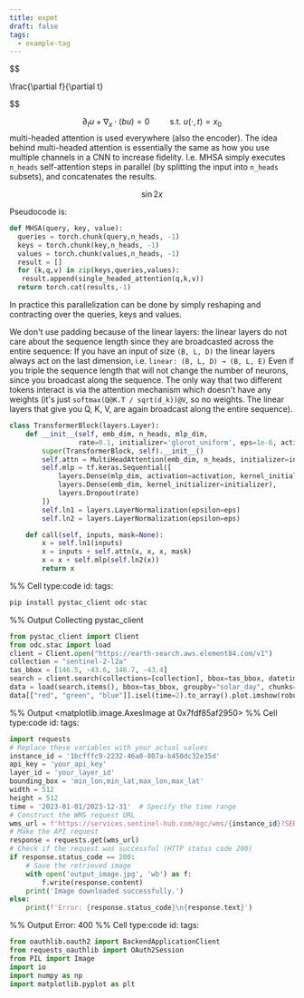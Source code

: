 ```yaml
---
title: expmt
draft: false
tags:
  - example-tag
---
```


$$

\frac{\partial f}{\partial t}

$$



$$\partial_t u + \nabla_x \cdot (b u) = 0\qquad\text{ s.t. } u(\cdot,t) = x_0$$
multi-headed attention is used everywhere (also the encoder). The idea behind multi-headed attention is essentially the same as how you use multiple channels in a CNN to increase fidelity.
I.e. MHSA simply executes `n_heads` self-attention steps in parallel (by splitting the input into `n_heads` subsets), and concatenates the results.


$$ \sin{2x}$$


Pseudocode is:
```python
def MHSA(query, key, value):
  queries = torch.chunk(query,n_heads, -1)
  keys = torch.chunk(key,n_heads, -1)
  values = torch.chunk(values,n_heads, -1)
  result = []
  for (k,q,v) in zip(keys,queries,values):
   result.append(single_headed_attention(q,k,v))
  return torch.cat(results,-1)
```
In practice this parallelization can be done by simply reshaping and contracting over the queries, keys and values.

We don't use padding because of the linear layers: the linear layers do not care about the sequence length since they are broadcasted across the entire sequence:
If you have an input of size `(B, L, D)` the linear layers always act on the last dimension, i.e.
`linear: (B, L, D) → (B, L, E)`
Even if you triple the sequence length that will not change the number of neurons, since you broadcast along the sequence.
The only way that two different tokens interact is via the attention mechanism which doesn't have any weights (it's just `softmax(Q@K.T / sqrt(d_k))@V`, so no weights. The linear layers that give you Q, K, V, are again broadcast along the entire sequence).


```python
class TransformerBlock(layers.Layer):
    def __init__(self, emb_dim, n_heads, mlp_dim, 
                 rate=0.1, initializer='glorot_uniform', eps=1e-6, activation='gelu'):
        super(TransformerBlock, self).__init__()
        self.attn = MultiHeadAttention(emb_dim, n_heads, initializer=initializer)
        self.mlp = tf.keras.Sequential([
            layers.Dense(mlp_dim, activation=activation, kernel_initializer=initializer), 
            layers.Dense(emb_dim, kernel_initializer=initializer),
            layers.Dropout(rate)
        ])
        self.ln1 = layers.LayerNormalization(epsilon=eps)
        self.ln2 = layers.LayerNormalization(epsilon=eps)

    def call(self, inputs, mask=None):
        x = self.ln1(inputs)
        x = inputs + self.attn(x, x, x, mask) 
        x = x + self.mlp(self.ln2(x))
        return x
```



%% Cell type:code id: tags:
``` python
pip install pystac_client odc-stac
```
%% Output
    Collecting pystac_client
``` python
from pystac_client import Client
from odc.stac import load
client = Client.open("https://earth-search.aws.element84.com/v1")
collection = "sentinel-2-l2a"
tas_bbox = [146.5, -43.6, 146.7, -43.4]
search = client.search(collections=[collection], bbox=tas_bbox, datetime="2020-12")
data = load(search.items(), bbox=tas_bbox, groupby="solar_day", chunks={})
data[["red", "green", "blue"]].isel(time=2).to_array().plot.imshow(robust=True)
```
%% Output
    <matplotlib.image.AxesImage at 0x7fdf85af2950>
%% Cell type:code id: tags:
``` python
import requests
# Replace these variables with your actual values
instance_id = '1bcfffc9-2232-46a0-807a-b450dc32e35d'
api_key = 'your_api_key'
layer_id = 'your_layer_id'
bounding_box = 'min_lon,min_lat,max_lon,max_lat'
width = 512
height = 512
time = '2023-01-01/2023-12-31'  # Specify the time range
# Construct the WMS request URL
wms_url = f'https://services.sentinel-hub.com/ogc/wms/{instance_id}?SERVICE=WMS&REQUEST=GetMap&VERSION=1.3.0&FORMAT=image/jpeg&TRANSPARENT=false&LAYERS={layer_id}&STYLES=&CRS=EPSG:4326&BBOX={bounding_box}&WIDTH={width}&HEIGHT={height}&TIME={time}&apikey={api_key}'
# Make the API request
response = requests.get(wms_url)
# Check if the request was successful (HTTP status code 200)
if response.status_code == 200:
    # Save the retrieved image
    with open('output_image.jpg', 'wb') as f:
        f.write(response.content)
    print('Image downloaded successfully.')
else:
    print(f'Error: {response.status_code}\n{response.text}')
```
%% Output
    Error: 400
    <?xml version='1.0' encoding="UTF-8"?>
    <ServiceExceptionReport version="1.3.0"
    	xmlns="http://www.opengis.net/ogc"
    	xmlns:xsi="http://www.w3.org/2001/XMLSchema-instance"
    	xsi:schemaLocation="http://www.opengis.net/ogc http://schemas.opengis.net/wms/1.3.0/exceptions_1_3_0.xsd">
    	<ServiceException>
    		<![CDATA[ Illegal BBOX format: min_lon,min_lat,max_lon,max_lat ]]>
    	</ServiceException>
    </ServiceExceptionReport>
%% Cell type:code id: tags:
``` python
from oauthlib.oauth2 import BackendApplicationClient
from requests_oauthlib import OAuth2Session
from PIL import Image
import io
import numpy as np
import matplotlib.pyplot as plt
```
